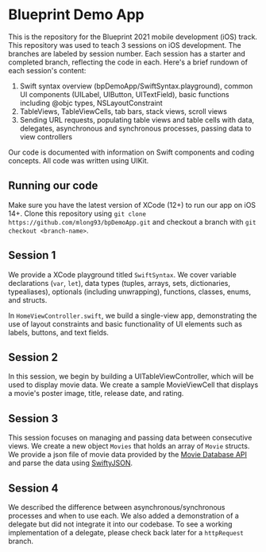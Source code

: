 # Blueprint Demo App
 
This is the repository for the Blueprint 2021 mobile development (iOS) track. This repository was used to teach 3 sessions on iOS development. The branches are labeled by session number. Each session has a starter and completed branch, reflecting the code in each. Here's a brief rundown of each session's content:

1. Swift syntax overview (bpDemoApp/SwiftSyntax.playground), common UI components (UILabel, UIButton, UITextField), basic functions including @objc types, NSLayoutConstraint
2. TableViews, TableViewCells, tab bars, stack views, scroll views
3. Sending URL requests, populating table views and table cells with data, delegates, asynchronous and synchronous processes, passing data to view controllers

Our code is documented with information on Swift components and coding concepts. All code was written using UIKit.

## Running our code
Make sure you have the latest version of XCode (12+) to run our app on iOS 14+. Clone this repository using `git clone https://github.com/mlong93/bpDemoApp.git` and checkout a branch with `git checkout <branch-name>`. 

## Session 1
We provide a XCode playground titled `SwiftSyntax`. We cover variable declarations (`var`, `let`), data types (tuples, arrays, sets, dictionaries, typealiases), optionals (including unwrapping), functions, classes, enums, and structs.

In `HomeViewController.swift`, we build a single-view app, demonstrating the use of layout constraints and basic functionality of UI elements such as labels, buttons, and text fields.

## Session 2
In this session, we begin by building a UITableViewController, which will be used to display movie data. We create a sample MovieViewCell that displays a movie's poster image, title, release date, and rating.

## Session 3
This session focuses on managing and passing data between consecutive views. We create a new object `Movies` that holds an array of `Movie` structs. We provide a json file of movie data provided by the [Movie Database API](https://www.themoviedb.org/documentation/api) and parse the data using [SwiftyJSON](https://github.com/SwiftyJSON/SwiftyJSON).  

## Session 4
We described the difference between asynchronous/synchronous processes and when to use each. We also added a demonstration of a delegate but did not integrate it into our codebase. To see a working implementation of a delegate, please check back later for a `httpRequest` branch.

